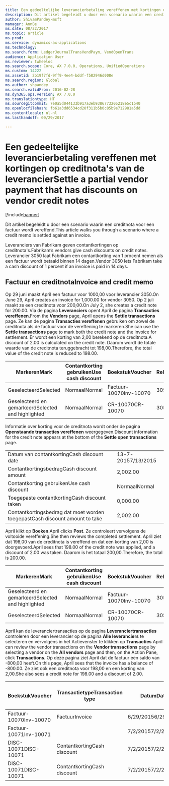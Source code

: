 ```yaml
---
title: Een gedeeltelijke leverancierbetaling vereffenen met kortingen op creditnota's van de leverancier
description: Dit artikel begeleidt u door een scenario waarin een creditnota voor een factuur wordt vereffend.
author: ShivamPandey-msft
manager: AnnBe
ms.date: 08/22/2017
ms.topic: article
ms.prod: 
ms.service: dynamics-ax-applications
ms.technology: 
ms.search.form: LedgerJournalTransVendPaym, VendOpenTrans
audience: Application User
ms.reviewer: twheeloc
ms.search.scope: Core, AX 7.0.0, Operations, UnifiedOperations
ms.custom: 14222
ms.assetid: 2b19f7fd-9ff9-4ee4-bddf-f582946d008e
ms.search.region: Global
ms.author: shpandey
ms.search.validFrom: 2016-02-28
ms.dyn365.ops.version: AX 7.0.0
ms.translationtype: HT
ms.sourcegitcommit: 7e0a5d044133b917a3eb9386773205218e5c1b40
ms.openlocfilehash: fb61a3dd6534cd20f311b5b0c85b9e712981a5dd
ms.contentlocale: nl-nl
ms.lasthandoff: 09/29/2017

---
```


# <a name="settle-a-partial-vendor-payment-that-has-discounts-on-vendor-credit-notes"></a><span data-ttu-id="e1cc5-103">Een gedeeltelijke leverancierbetaling vereffenen met kortingen op creditnota's van de leverancier</span><span class="sxs-lookup"><span data-stu-id="e1cc5-103">Settle a partial vendor payment that has discounts on vendor credit notes</span></span>

[!include[banner](../includes/banner.md)]


<span data-ttu-id="e1cc5-104">Dit artikel begeleidt u door een scenario waarin een creditnota voor een factuur wordt vereffend.</span><span class="sxs-lookup"><span data-stu-id="e1cc5-104">This article walks you through a scenario where a credit memo is settled against an invoice.</span></span>

<span data-ttu-id="e1cc5-105">Leveranciers van Fabrikam geven contantkortingen op creditnota's.</span><span class="sxs-lookup"><span data-stu-id="e1cc5-105">Fabrikam’s vendors give cash discounts on credit notes.</span></span> <span data-ttu-id="e1cc5-106">Leverancier 3050 laat Fabrikam een contantkorting van 1 procent nemen als een factuur wordt betaald binnen 14 dagen.</span><span class="sxs-lookup"><span data-stu-id="e1cc5-106">Vendor 3050 lets Fabrikam take a cash discount of 1 percent if an invoice is paid in 14 days.</span></span>

## <a name="invoice-and-credit-memo"></a><span data-ttu-id="e1cc5-107">Factuur en creditnota</span><span class="sxs-lookup"><span data-stu-id="e1cc5-107">Invoice and credit memo</span></span>
<span data-ttu-id="e1cc5-108">Op 29 juni maakt April een factuur voor 1000,00 voor leverancier 3050.</span><span class="sxs-lookup"><span data-stu-id="e1cc5-108">On June 29, April creates an invoice for 1,000.00 for vendor 3050.</span></span> <span data-ttu-id="e1cc5-109">Op 2 juli maakt ze een creditnota voor 200,00.</span><span class="sxs-lookup"><span data-stu-id="e1cc5-109">On July 2, she creates a credit note for 200.00.</span></span> <span data-ttu-id="e1cc5-110">Via de pagina **Leveranciers** opent April de pagina **Transacties vereffenen**.</span><span class="sxs-lookup"><span data-stu-id="e1cc5-110">From the **Vendors** page, April opens the **Settle transactions** page.</span></span> <span data-ttu-id="e1cc5-111">Ze kan de pagina **Transacties vereffenen** gebruiken om zowel de creditnota als de factuur voor de vereffening te markeren.</span><span class="sxs-lookup"><span data-stu-id="e1cc5-111">She can use the **Settle transactions** page to mark both the credit note and the invoice for settlement.</span></span> <span data-ttu-id="e1cc5-112">Er wordt een korting van 2,00 berekend op de creditnota.</span><span class="sxs-lookup"><span data-stu-id="e1cc5-112">A discount of 2.00 is calculated on the credit note.</span></span> <span data-ttu-id="e1cc5-113">Daarom wordt de totale waarde van de creditnota teruggebracht tot 198,00.</span><span class="sxs-lookup"><span data-stu-id="e1cc5-113">Therefore, the total value of the credit note is reduced to 198.00.</span></span>

| <span data-ttu-id="e1cc5-114">Markeren</span><span class="sxs-lookup"><span data-stu-id="e1cc5-114">Mark</span></span>                     | <span data-ttu-id="e1cc5-115">Contantkorting gebruiken</span><span class="sxs-lookup"><span data-stu-id="e1cc5-115">Use cash discount</span></span> | <span data-ttu-id="e1cc5-116">Boekstuk</span><span class="sxs-lookup"><span data-stu-id="e1cc5-116">Voucher</span></span>   | <span data-ttu-id="e1cc5-117">Rekening</span><span class="sxs-lookup"><span data-stu-id="e1cc5-117">Account</span></span> | <span data-ttu-id="e1cc5-118">Datum</span><span class="sxs-lookup"><span data-stu-id="e1cc5-118">Date</span></span>      | <span data-ttu-id="e1cc5-119">Vervaldatum</span><span class="sxs-lookup"><span data-stu-id="e1cc5-119">Due date</span></span>  | <span data-ttu-id="e1cc5-120">Factuur</span><span class="sxs-lookup"><span data-stu-id="e1cc5-120">Invoice</span></span> | <span data-ttu-id="e1cc5-121">Bedrag in transactievaluta</span><span class="sxs-lookup"><span data-stu-id="e1cc5-121">Amount in transaction currency</span></span> | <span data-ttu-id="e1cc5-122">Valuta</span><span class="sxs-lookup"><span data-stu-id="e1cc5-122">Currency</span></span> | <span data-ttu-id="e1cc5-123">Bedrag om te vereffenen</span><span class="sxs-lookup"><span data-stu-id="e1cc5-123">Amount to settle</span></span> |
|--------------------------|-------------------|-----------|---------|-----------|-----------|---------|--------------------------------|----------|------------------|
| <span data-ttu-id="e1cc5-124">Geselecteerd</span><span class="sxs-lookup"><span data-stu-id="e1cc5-124">Selected</span></span>                 | <span data-ttu-id="e1cc5-125">Normaal</span><span class="sxs-lookup"><span data-stu-id="e1cc5-125">Normal</span></span>            | <span data-ttu-id="e1cc5-126">Factuur-10070</span><span class="sxs-lookup"><span data-stu-id="e1cc5-126">Inv-10070</span></span> | <span data-ttu-id="e1cc5-127">3050</span><span class="sxs-lookup"><span data-stu-id="e1cc5-127">3050</span></span>    | <span data-ttu-id="e1cc5-128">6/29/2015</span><span class="sxs-lookup"><span data-stu-id="e1cc5-128">6/29/2015</span></span> | <span data-ttu-id="e1cc5-129">7/29/2015</span><span class="sxs-lookup"><span data-stu-id="e1cc5-129">7/29/2015</span></span> | <span data-ttu-id="e1cc5-130">10070</span><span class="sxs-lookup"><span data-stu-id="e1cc5-130">10070</span></span>   | <span data-ttu-id="e1cc5-131">-1.000,00</span><span class="sxs-lookup"><span data-stu-id="e1cc5-131">-1,000.00</span></span>                      | <span data-ttu-id="e1cc5-132">USD</span><span class="sxs-lookup"><span data-stu-id="e1cc5-132">USD</span></span>      | <span data-ttu-id="e1cc5-133">-990,00</span><span class="sxs-lookup"><span data-stu-id="e1cc5-133">-990.00</span></span>          |
| <span data-ttu-id="e1cc5-134">Geselecteerd en gemarkeerd</span><span class="sxs-lookup"><span data-stu-id="e1cc5-134">Selected and highlighted</span></span> | <span data-ttu-id="e1cc5-135">Normaal</span><span class="sxs-lookup"><span data-stu-id="e1cc5-135">Normal</span></span>            | <span data-ttu-id="e1cc5-136">CR-10070</span><span class="sxs-lookup"><span data-stu-id="e1cc5-136">CR-10070</span></span>  | <span data-ttu-id="e1cc5-137">3050</span><span class="sxs-lookup"><span data-stu-id="e1cc5-137">3050</span></span>    | <span data-ttu-id="e1cc5-138">7/2/2015</span><span class="sxs-lookup"><span data-stu-id="e1cc5-138">7/2/2015</span></span>  | <span data-ttu-id="e1cc5-139">7/29/2015</span><span class="sxs-lookup"><span data-stu-id="e1cc5-139">7/29/2015</span></span> |         | <span data-ttu-id="e1cc5-140">200,00</span><span class="sxs-lookup"><span data-stu-id="e1cc5-140">200.00</span></span>                         | <span data-ttu-id="e1cc5-141">USD</span><span class="sxs-lookup"><span data-stu-id="e1cc5-141">USD</span></span>      | <span data-ttu-id="e1cc5-142">198,00</span><span class="sxs-lookup"><span data-stu-id="e1cc5-142">198.00</span></span>           |

<span data-ttu-id="e1cc5-143">Informatie over korting voor de creditnota wordt onder de pagina **Openstaande transacties vereffenen** weergegeven.</span><span class="sxs-lookup"><span data-stu-id="e1cc5-143">Discount information for the credit note appears at the bottom of the **Settle open transactions** page.</span></span>

|                              |           |
|------------------------------|-----------|
| <span data-ttu-id="e1cc5-144">Datum van contantkorting</span><span class="sxs-lookup"><span data-stu-id="e1cc5-144">Cash discount date</span></span>           | <span data-ttu-id="e1cc5-145">13-7-2015</span><span class="sxs-lookup"><span data-stu-id="e1cc5-145">7/13/2015</span></span> |
| <span data-ttu-id="e1cc5-146">Contantkortingsbedrag</span><span class="sxs-lookup"><span data-stu-id="e1cc5-146">Cash discount amount</span></span>         | <span data-ttu-id="e1cc5-147">2,00</span><span class="sxs-lookup"><span data-stu-id="e1cc5-147">2.00</span></span>      |
| <span data-ttu-id="e1cc5-148">Contantkorting gebruiken</span><span class="sxs-lookup"><span data-stu-id="e1cc5-148">Use cash discount</span></span>            | <span data-ttu-id="e1cc5-149">Normaal</span><span class="sxs-lookup"><span data-stu-id="e1cc5-149">Normal</span></span>    |
| <span data-ttu-id="e1cc5-150">Toegepaste contantkorting</span><span class="sxs-lookup"><span data-stu-id="e1cc5-150">Cash discount taken</span></span>          | <span data-ttu-id="e1cc5-151">0,00</span><span class="sxs-lookup"><span data-stu-id="e1cc5-151">0.00</span></span>      |
| <span data-ttu-id="e1cc5-152">Contantkortingsbedrag dat moet worden toegepast</span><span class="sxs-lookup"><span data-stu-id="e1cc5-152">Cash discount amount to take</span></span> | <span data-ttu-id="e1cc5-153">2,00</span><span class="sxs-lookup"><span data-stu-id="e1cc5-153">2.00</span></span>      |

<span data-ttu-id="e1cc5-154">April klikt op **Boeken**.</span><span class="sxs-lookup"><span data-stu-id="e1cc5-154">April clicks **Post**.</span></span> <span data-ttu-id="e1cc5-155">Ze controleert vervolgens de voltooide vereffening.</span><span class="sxs-lookup"><span data-stu-id="e1cc5-155">She then reviews the completed settlement.</span></span> <span data-ttu-id="e1cc5-156">April ziet dat 198,00 van de creditnota is vereffend en dat een korting van 2,00 is doorgevoerd.</span><span class="sxs-lookup"><span data-stu-id="e1cc5-156">April sees that 198.00 of the credit note was applied, and a discount of 2.00 was taken.</span></span> <span data-ttu-id="e1cc5-157">Daarom is het totaal 200,00.</span><span class="sxs-lookup"><span data-stu-id="e1cc5-157">Therefore, the total is 200.00.</span></span>

| <span data-ttu-id="e1cc5-158">Markeren</span><span class="sxs-lookup"><span data-stu-id="e1cc5-158">Mark</span></span>                     | <span data-ttu-id="e1cc5-159">Contantkorting gebruiken</span><span class="sxs-lookup"><span data-stu-id="e1cc5-159">Use cash discount</span></span> | <span data-ttu-id="e1cc5-160">Boekstuk</span><span class="sxs-lookup"><span data-stu-id="e1cc5-160">Voucher</span></span>   | <span data-ttu-id="e1cc5-161">Rekening</span><span class="sxs-lookup"><span data-stu-id="e1cc5-161">Account</span></span> | <span data-ttu-id="e1cc5-162">Datum</span><span class="sxs-lookup"><span data-stu-id="e1cc5-162">Date</span></span>      | <span data-ttu-id="e1cc5-163">Vervaldatum</span><span class="sxs-lookup"><span data-stu-id="e1cc5-163">Due date</span></span>  | <span data-ttu-id="e1cc5-164">Factuur</span><span class="sxs-lookup"><span data-stu-id="e1cc5-164">Invoice</span></span>  | <span data-ttu-id="e1cc5-165">Bedrag in transactievaluta</span><span class="sxs-lookup"><span data-stu-id="e1cc5-165">Amount in transaction currency</span></span> | <span data-ttu-id="e1cc5-166">Valuta</span><span class="sxs-lookup"><span data-stu-id="e1cc5-166">Currency</span></span> | <span data-ttu-id="e1cc5-167">Bedrag om te vereffenen</span><span class="sxs-lookup"><span data-stu-id="e1cc5-167">Amount to settle</span></span> |
|--------------------------|-------------------|-----------|---------|-----------|-----------|----------|--------------------------------|----------|------------------|
| <span data-ttu-id="e1cc5-168">Geselecteerd en gemarkeerd</span><span class="sxs-lookup"><span data-stu-id="e1cc5-168">Selected and highlighted</span></span> | <span data-ttu-id="e1cc5-169">Normaal</span><span class="sxs-lookup"><span data-stu-id="e1cc5-169">Normal</span></span>            | <span data-ttu-id="e1cc5-170">Factuur-10070</span><span class="sxs-lookup"><span data-stu-id="e1cc5-170">Inv-10070</span></span> | <span data-ttu-id="e1cc5-171">3050</span><span class="sxs-lookup"><span data-stu-id="e1cc5-171">3050</span></span>    | <span data-ttu-id="e1cc5-172">6/29/2015</span><span class="sxs-lookup"><span data-stu-id="e1cc5-172">6/29/2015</span></span> | <span data-ttu-id="e1cc5-173">7/29/2015</span><span class="sxs-lookup"><span data-stu-id="e1cc5-173">7/29/2015</span></span> | <span data-ttu-id="e1cc5-174">10070</span><span class="sxs-lookup"><span data-stu-id="e1cc5-174">10070</span></span>    | <span data-ttu-id="e1cc5-175">-1.000,00</span><span class="sxs-lookup"><span data-stu-id="e1cc5-175">-1,000.00</span></span>                      | <span data-ttu-id="e1cc5-176">USD</span><span class="sxs-lookup"><span data-stu-id="e1cc5-176">USD</span></span>      | <span data-ttu-id="e1cc5-177">-200,00</span><span class="sxs-lookup"><span data-stu-id="e1cc5-177">-200.00</span></span>          |
| <span data-ttu-id="e1cc5-178">Geselecteerd</span><span class="sxs-lookup"><span data-stu-id="e1cc5-178">Selected</span></span>                 | <span data-ttu-id="e1cc5-179">Normaal</span><span class="sxs-lookup"><span data-stu-id="e1cc5-179">Normal</span></span>            | <span data-ttu-id="e1cc5-180">CR-10070</span><span class="sxs-lookup"><span data-stu-id="e1cc5-180">CR-10070</span></span>  | <span data-ttu-id="e1cc5-181">3050</span><span class="sxs-lookup"><span data-stu-id="e1cc5-181">3050</span></span>    | <span data-ttu-id="e1cc5-182">7/2/2015</span><span class="sxs-lookup"><span data-stu-id="e1cc5-182">7/2/2015</span></span>  | <span data-ttu-id="e1cc5-183">7/29/2015</span><span class="sxs-lookup"><span data-stu-id="e1cc5-183">7/29/2015</span></span> | <span data-ttu-id="e1cc5-184">CR-10070</span><span class="sxs-lookup"><span data-stu-id="e1cc5-184">CR-10070</span></span> | <span data-ttu-id="e1cc5-185">200,00</span><span class="sxs-lookup"><span data-stu-id="e1cc5-185">200.00</span></span>                         | <span data-ttu-id="e1cc5-186">USD</span><span class="sxs-lookup"><span data-stu-id="e1cc5-186">USD</span></span>      | <span data-ttu-id="e1cc5-187">198,00</span><span class="sxs-lookup"><span data-stu-id="e1cc5-187">198.00</span></span>           |

<span data-ttu-id="e1cc5-188">April kan de leveranciertransacties op de pagina **Leveranciertransacties** controleren door een leverancier op de pagina **Alle leveranciers** te selecteren en vervolgens in het Actievenster te klikken op **Transacties**.</span><span class="sxs-lookup"><span data-stu-id="e1cc5-188">April can review the vendor transactions on the **Vendor transactions** page by selecting a vendor on the **All vendors** page and then, on the Action Pane, click **Transactions**.</span></span> <span data-ttu-id="e1cc5-189">Op deze pagina ziet April dat de factuur een saldo van -800,00 heeft.</span><span class="sxs-lookup"><span data-stu-id="e1cc5-189">On this page, April sees that the invoice has a balance of -800.00.</span></span> <span data-ttu-id="e1cc5-190">Ze ziet ook een creditnota voor 198,00 en een korting van 2,00.</span><span class="sxs-lookup"><span data-stu-id="e1cc5-190">She also sees a credit note for 198.00 and a discount of 2.00.</span></span>

| <span data-ttu-id="e1cc5-191">Boekstuk</span><span class="sxs-lookup"><span data-stu-id="e1cc5-191">Voucher</span></span>    | <span data-ttu-id="e1cc5-192">Transactietype</span><span class="sxs-lookup"><span data-stu-id="e1cc5-192">Transaction type</span></span> | <span data-ttu-id="e1cc5-193">Datum</span><span class="sxs-lookup"><span data-stu-id="e1cc5-193">Date</span></span>      | <span data-ttu-id="e1cc5-194">Factuur</span><span class="sxs-lookup"><span data-stu-id="e1cc5-194">Invoice</span></span> | <span data-ttu-id="e1cc5-195">Debetbedrag in transactievaluta</span><span class="sxs-lookup"><span data-stu-id="e1cc5-195">Amount in transaction currency debit</span></span> | <span data-ttu-id="e1cc5-196">Creditbedrag in transactievaluta</span><span class="sxs-lookup"><span data-stu-id="e1cc5-196">Amount in transaction currency credit</span></span> | <span data-ttu-id="e1cc5-197">Saldo</span><span class="sxs-lookup"><span data-stu-id="e1cc5-197">Balance</span></span> | <span data-ttu-id="e1cc5-198">Valuta</span><span class="sxs-lookup"><span data-stu-id="e1cc5-198">Currency</span></span> |
|------------|------------------|-----------|---------|--------------------------------------|---------------------------------------|---------|----------|
| <span data-ttu-id="e1cc5-199">Factuur-10070</span><span class="sxs-lookup"><span data-stu-id="e1cc5-199">Inv-10070</span></span>  | <span data-ttu-id="e1cc5-200">Factuur</span><span class="sxs-lookup"><span data-stu-id="e1cc5-200">Invoice</span></span>          | <span data-ttu-id="e1cc5-201">6/29/2015</span><span class="sxs-lookup"><span data-stu-id="e1cc5-201">6/29/2015</span></span> | <span data-ttu-id="e1cc5-202">10070</span><span class="sxs-lookup"><span data-stu-id="e1cc5-202">10070</span></span>   |                                      | <span data-ttu-id="e1cc5-203">1.000,00</span><span class="sxs-lookup"><span data-stu-id="e1cc5-203">1,000.00</span></span>                              | <span data-ttu-id="e1cc5-204">-800,00</span><span class="sxs-lookup"><span data-stu-id="e1cc5-204">-800.00</span></span> | <span data-ttu-id="e1cc5-205">USD</span><span class="sxs-lookup"><span data-stu-id="e1cc5-205">USD</span></span>      |
| <span data-ttu-id="e1cc5-206">Factuur-10071</span><span class="sxs-lookup"><span data-stu-id="e1cc5-206">Inv-10071</span></span>  |                  | <span data-ttu-id="e1cc5-207">7/2/2015</span><span class="sxs-lookup"><span data-stu-id="e1cc5-207">7/2/2015</span></span>  | <span data-ttu-id="e1cc5-208">CR10071</span><span class="sxs-lookup"><span data-stu-id="e1cc5-208">CR10071</span></span> | <span data-ttu-id="e1cc5-209">200,00</span><span class="sxs-lookup"><span data-stu-id="e1cc5-209">200.00</span></span>                               |                                       | <span data-ttu-id="e1cc5-210">0,00</span><span class="sxs-lookup"><span data-stu-id="e1cc5-210">0.00</span></span>    | <span data-ttu-id="e1cc5-211">USD</span><span class="sxs-lookup"><span data-stu-id="e1cc5-211">USD</span></span>      |
| <span data-ttu-id="e1cc5-212">DISC-10071</span><span class="sxs-lookup"><span data-stu-id="e1cc5-212">DISC-10071</span></span> |  <span data-ttu-id="e1cc5-213">Contantkorting</span><span class="sxs-lookup"><span data-stu-id="e1cc5-213">Cash discount</span></span>   | <span data-ttu-id="e1cc5-214">7/2/2015</span><span class="sxs-lookup"><span data-stu-id="e1cc5-214">7/2/2015</span></span>  |         | <span data-ttu-id="e1cc5-215">2,00</span><span class="sxs-lookup"><span data-stu-id="e1cc5-215">2.00</span></span>                                 |                                       | <span data-ttu-id="e1cc5-216">0,00</span><span class="sxs-lookup"><span data-stu-id="e1cc5-216">0.00</span></span>    | <span data-ttu-id="e1cc5-217">USD</span><span class="sxs-lookup"><span data-stu-id="e1cc5-217">USD</span></span>      |
| <span data-ttu-id="e1cc5-218">DISC-10071</span><span class="sxs-lookup"><span data-stu-id="e1cc5-218">DISC-10071</span></span> |  <span data-ttu-id="e1cc5-219">Contantkorting</span><span class="sxs-lookup"><span data-stu-id="e1cc5-219">Cash discount</span></span>   | <span data-ttu-id="e1cc5-220">7/2/2015</span><span class="sxs-lookup"><span data-stu-id="e1cc5-220">7/2/2015</span></span>  |         |                                      | <span data-ttu-id="e1cc5-221">2,00</span><span class="sxs-lookup"><span data-stu-id="e1cc5-221">2.00</span></span>                                  | <span data-ttu-id="e1cc5-222">0,00</span><span class="sxs-lookup"><span data-stu-id="e1cc5-222">0.00</span></span>    | <span data-ttu-id="e1cc5-223">USD</span><span class="sxs-lookup"><span data-stu-id="e1cc5-223">USD</span></span>      |






